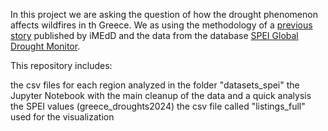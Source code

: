 In this project we are asking the question of how the drought phenomenon affects wildfires in th Greece. 
We as using the methodology of a [previous story](https://lab.imedd.org/en/parakolouthontas-tin-xirasia-stin-ellada/) published by iMEdD and the data from the database [SPEI Global Drought Monitor](https://spei.csic.es/map/maps.html#months=4#month=3#year=2024).

This repository includes:

the csv files for each region analyzed in the folder "datasets_spei"
the Jupyter Notebook with the main cleanup of the data and a quick analysis the SPEI values (greece_droughts2024)
the csv file called "listings_full" used for the visualization

